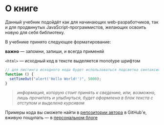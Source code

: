 # О книге

Данный учебник подойдёт как для начинающих web-разработчиков, так и для продвинутых JavaScript-программистов, желающих освоить новую для себя библиотеку.

В учебнике принято следующее форматирование:

**важно** — запомни, запиши, и всегда применяй

`<html>` — исходный код в тексте выделяется monotype шрифтом

```javascript
// для листинга исходного кода будет использоваться подсветка синтаксиса
function () {
  setTimeOut("alert('Hello World!')", 5000);
}
```

> _информация, которую стоит принять к сведению,
или, возможно, лишь прочитать и улыбнуться,
будет оформлена в блок текста с отступом и выделена курсивом_

Примеры кода вы сможете найти в [репозитории автора](https://github.com/AntonShevchuk/jquery-for-beginners) в GitHub'е, вживую пощупать — в [персональном блоге](http://anton.shevchuk.name/book/code/)
